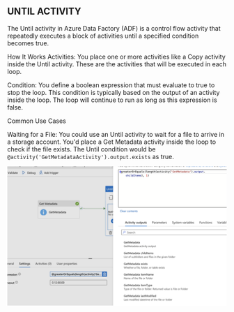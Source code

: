 ## **UNTIL ACTIVITY**

The Until activity in Azure Data Factory (ADF) is a control flow activity that repeatedly executes a block of activities 
until a specified condition becomes true.


How It Works
Activities: You place one or more activities like a Copy activity inside the Until activity. These are the activities 
            that will be executed in each loop.

Condition: You define a boolean expression that must evaluate to true to stop the loop. This condition is typically 
            based on the output of an activity inside the loop. The loop will continue to run as long as this expression 
            is false.

Common Use Cases

Waiting for a File: You could use an Until activity to wait for a file to arrive in a storage account. You'd place a 
                    Get Metadata activity inside the loop to check if the file exists. The Until condition would 
                    be `@activity('GetMetadataActivity').output.exists` as true.
                    

<img width="900" alt="until" src="https://github.com/rajeshreddy185/polls/blob/main/mysite3-20210509T044718Z-001/mysite3/mysite3/Screenshot%202025-09-18%20at%2011.19.35%20PM.png" />
